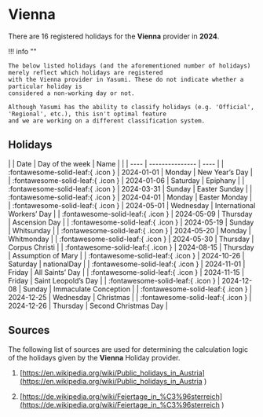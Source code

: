 # Vienna

There are 16 registered holidays for the **Vienna** provider in **2024**.

!!! info ""

    The below listed holidays (and the aforementioned number of holidays) merely reflect which holidays are registered
    with the Vienna provider in Yasumi. These do not indicate whether a particular holiday is
    considered a non-working day or not.

    Although Yasumi has the ability to classify holidays (e.g. 'Official', 'Regional', etc.), this isn't optimal feature
    and we are working on a different classification system.

## Holidays

| | Date | Day of the week | Name |
| | ---- | --------------- | ---- |
| :fontawesome-solid-leaf:{ .icon } | 2024-01-01 | Monday | New Year’s Day |
| :fontawesome-solid-leaf:{ .icon } | 2024-01-06 | Saturday | Epiphany |
| :fontawesome-solid-leaf:{ .icon } | 2024-03-31 | Sunday | Easter Sunday |
| :fontawesome-solid-leaf:{ .icon } | 2024-04-01 | Monday | Easter Monday |
| :fontawesome-solid-leaf:{ .icon } | 2024-05-01 | Wednesday | International Workers’ Day |
| :fontawesome-solid-leaf:{ .icon } | 2024-05-09 | Thursday | Ascension Day |
| :fontawesome-solid-leaf:{ .icon } | 2024-05-19 | Sunday | Whitsunday |
| :fontawesome-solid-leaf:{ .icon } | 2024-05-20 | Monday | Whitmonday |
| :fontawesome-solid-leaf:{ .icon } | 2024-05-30 | Thursday | Corpus Christi |
| :fontawesome-solid-leaf:{ .icon } | 2024-08-15 | Thursday | Assumption of Mary |
| :fontawesome-solid-leaf:{ .icon } | 2024-10-26 | Saturday | nationalDay |
| :fontawesome-solid-leaf:{ .icon } | 2024-11-01 | Friday | All Saints’ Day |
| :fontawesome-solid-leaf:{ .icon } | 2024-11-15 | Friday | Saint Leopold’s Day |
| :fontawesome-solid-leaf:{ .icon } | 2024-12-08 | Sunday | Immaculate Conception |
| :fontawesome-solid-leaf:{ .icon } | 2024-12-25 | Wednesday | Christmas |
| :fontawesome-solid-leaf:{ .icon } | 2024-12-26 | Thursday | Second Christmas Day |

## Sources

The following list of sources are used for determining the calculation logic of
the holidays given by the **Vienna** Holiday provider.


1. [https://en.wikipedia.org/wiki/Public_holidays_in_Austria](https://en.wikipedia.org/wiki/Public_holidays_in_Austria )
   
1. [https://de.wikipedia.org/wiki/Feiertage_in_%C3%96sterreich](https://de.wikipedia.org/wiki/Feiertage_in_%C3%96sterreich )
   